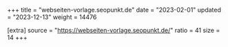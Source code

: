 +++
title = "webseiten-vorlage.seopunkt.de"
date = "2023-02-01"
updated = "2023-12-13"
weight = 14476

[extra]
source = "https://webseiten-vorlage.seopunkt.de/"
ratio = 41
size = 14
+++
